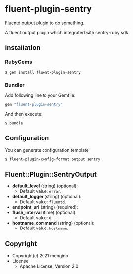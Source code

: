 # fluent-plugin-sentry

[Fluentd](https://fluentd.org/) output plugin to do something.

A fluent output plugin which integrated with sentry-ruby sdk

## Installation

### RubyGems

```
$ gem install fluent-plugin-sentry
```

### Bundler

Add following line to your Gemfile:

```ruby
gem "fluent-plugin-sentry"
```

And then execute:

```
$ bundle
```

## Configuration

You can generate configuration template:

```
$ fluent-plugin-config-format output sentry
```

## Fluent::Plugin::SentryOutput

* **default_level** (string) (optional): 
  * Default value: `error`.
* **default_logger** (string) (optional): 
  * Default value: `fluentd`.
* **endpoint_url** (string) (required): 
* **flush_interval** (time) (optional): 
  * Default value: `0`.
* **hostname_command** (string) (optional): 
  * Default value: `hostname`.

## Copyright

* Copyright(c) 2021 mengino
* License
  * Apache License, Version 2.0
